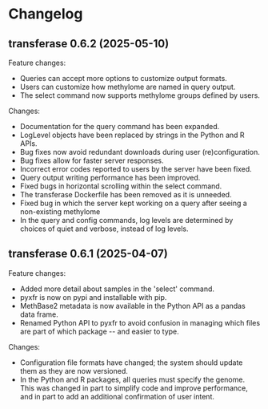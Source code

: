 # Changelog

## transferase 0.6.2 (2025-05-10)

Feature changes:
* Queries can accept more options to customize output formats.
* Users can customize how methylome are named in query output.
* The select command now supports methylome groups defined by users.

Changes:
* Documentation for the query command has been expanded.
* LogLevel objects have been replaced by strings in the Python and R APIs.
* Bug fixes now avoid redundant downloads during user (re)configuration.
* Bug fixes allow for faster server responses.
* Incorrect error codes reported to users by the server have been fixed.
* Query output writing performance has been improved.
* Fixed bugs in horizontal scrolling within the select command.
* The transferase Dockerfile has been removed as it is unneeded.
* Fixed bug in which the server kept working on a query after seeing a
  non-existing methylome
* In the query and config commands, log levels are determined by choices of
  quiet and verbose, instead of log levels.

## transferase 0.6.1 (2025-04-07)

Feature changes:
* Added more detail about samples in the 'select' command.
* pyxfr is now on pypi and installable with pip.
* MethBase2 metadata is now available in the Python API as a pandas data frame.
* Renamed Python API to pyxfr to avoid confusion in managing which files are
  part of which package -- and easier to type.

Changes:
* Configuration file formats have changed; the system should update them as
  they are now versioned.
* In the Python and R packages, all queries must specify the genome. This was
  changed in part to simplify code and improve performance, and in part to add
  an additional confirmation of user intent.
